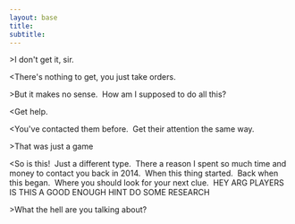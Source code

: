 ```yaml
---
layout: base
title:
subtitle:
---
```


&gt;I don't get it, sir.

&lt;There's nothing to get, you just take orders.

&gt;But it makes no sense. &nbsp;How am I supposed to do all this?

&lt;Get help.

&lt;You've contacted them before. &nbsp;Get their attention the same way.

&gt;That was just a game

&lt;So is this\! &nbsp;Just a different type. &nbsp;There a reason I spent so much time and money to contact you back in 2014. &nbsp;When this thing started. &nbsp;Back when this began. &nbsp;Where you should look for your next clue. &nbsp;HEY ARG PLAYERS IS THIS A GOOD ENOUGH HINT DO SOME RESEARCH

&gt;What the hell are you talking about?

&nbsp;